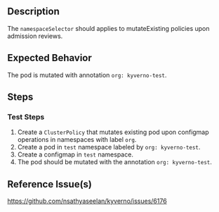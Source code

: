 ## Description

The `namespaceSelector` should applies to mutateExisting policies upon admission reviews.

## Expected Behavior
The pod is mutated with annotation `org: kyverno-test`.

## Steps

### Test Steps

1. Create a `ClusterPolicy` that mutates existing pod upon configmap operations in namespaces with label `org`.
2. Create a pod in `test` namespace labeled by `org: kyverno-test`.
3. Create a configmap in `test` namespace.
4. The pod should be mutated with the annotation `org: kyverno-test`.

## Reference Issue(s)

https://github.com/nsathyaseelan/kyverno/issues/6176
